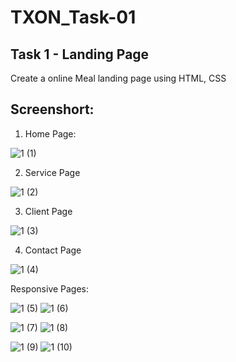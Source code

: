# TXON_Task-01

## Task 1 - Landing Page

Create a online Meal landing page using HTML, CSS

## Screenshort:
1. Home Page:

![1 (1)](https://user-images.githubusercontent.com/90950477/205428590-f43a3763-23e8-42e3-8fdd-f5ec14afe5cb.png)

2. Service Page

![1 (2)](https://user-images.githubusercontent.com/90950477/205428597-86412903-2654-42e2-bfbf-e5f0ce8be971.png)

3. Client Page

![1 (3)](https://user-images.githubusercontent.com/90950477/205428601-8a3ae39b-d51a-4533-8a59-7ee05b0e52ea.png)

4. Contact Page

![1 (4)](https://user-images.githubusercontent.com/90950477/205428608-425dc9d9-d15e-4aa0-b214-c3f1517d48f5.png)


Responsive Pages:

![1 (5)](https://user-images.githubusercontent.com/90950477/205428842-ae057646-d77e-4db8-8af3-c1f87b07ef80.png)        ![1 (6)](https://user-images.githubusercontent.com/90950477/205428844-405f8a5d-5206-4177-8511-54a6ad2b4abf.png)

![1 (7)](https://user-images.githubusercontent.com/90950477/205428846-c119fe94-ef93-459d-8f61-337930e6d2b0.png)        ![1 (8)](https://user-images.githubusercontent.com/90950477/205428847-8c69b5dc-bef7-4302-8f5c-29a2090ebf49.png)

![1 (9)](https://user-images.githubusercontent.com/90950477/205428848-715263a9-0f08-4c12-b138-3bee38413f07.png)        ![1 (10)](https://user-images.githubusercontent.com/90950477/205428849-424f322a-d4c0-4eed-947d-1fb87e25753f.png)


